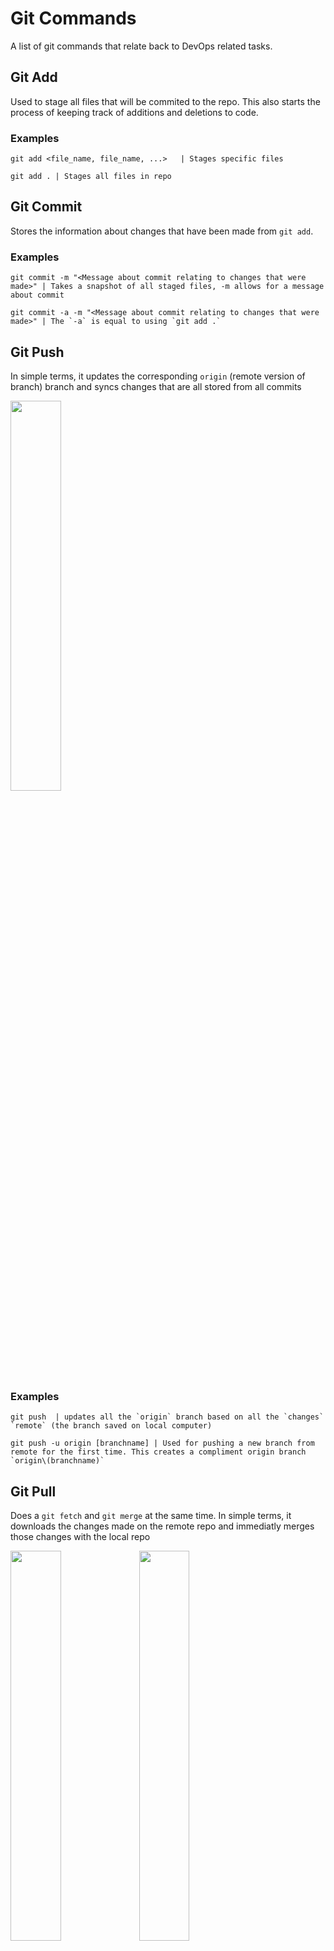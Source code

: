 # Git Commands

A list of git commands that relate back to DevOps related tasks.

## Git Add

Used to stage all files that will be commited to the repo. This also starts the process of keeping track of additions and deletions to code.

### Examples

```
git add <file_name, file_name, ...>   | Stages specific files
```
```
git add . | Stages all files in repo
```

## Git Commit
Stores the information about changes that have been made from `git add`. 

### Examples

```
git commit -m "<Message about commit relating to changes that were made>" | Takes a snapshot of all staged files, -m allows for a message about commit
```
```
git commit -a -m "<Message about commit relating to changes that were made>" | The `-a` is equal to using `git add .`
```

## Git Push
In simple terms, it updates the corresponding `origin` (remote version of branch) branch and syncs changes that are all stored from all commits

<img src="https://wac-cdn.atlassian.com/dam/jcr:0d181327-3fb0-44ec-9ab4-d6dea0fd406f/01%20Git%20push%20discussion.svg?cdnVersion=309" width="40%" height="40%">

### Examples
```
git push  | updates all the `origin` branch based on all the `changes` `remote` (the branch saved on local computer)
```
```
git push -u origin [branchname] | Used for pushing a new branch from remote for the first time. This creates a compliment origin branch `origin\(branchname)`
```

## Git Pull

Does a `git fetch` and `git merge` at the same time. In simple terms, it downloads the changes made on the remote repo and immediatly merges those changes with the local repo

<img src="https://wac-cdn.atlassian.com/dam/jcr:63e58c34-b273-4e48-a6b1-6e3ba4d4a0ea/01%20bubble%20diagram-01.svg?cdnVersion=309" width="40%" height="40%">
<img src="https://wac-cdn.atlassian.com/dam/jcr:0269bb2d-eb7f-43d8-80a2-8afa88d11eea/02%20bubble%20diagram-02.svg?cdnVersion=309" width="40%" height="40%">


### Examples

```
git pull  | A regular pull request
```

```
git pull --rebase | Similar to `git pull` but will stack the changes and not create a whole new node. It's good for if you want a clean history and want to make it look like the changes were stacked. (See image)
```

<img src="https://wac-cdn.atlassian.com/dam/jcr:d5633068-d448-4140-953e-2ab31553ce10/03%20bubble%20diagram-03-updated@2x%20kopiera.png?cdnVersion=309" width="40%" height="40%">

## Git Merge

Often used to add changes from one branch to another. The command assumes you are currently on the branch that has changes and you mention the branch you want to merge on to.

<img src="https://wac-cdn.atlassian.com/dam/jcr:7afd8460-b7bf-4c42-b997-4f5cf24f21e8/01%20Branch-2%20kopiera.png?cdnVersion=309" width="40%" height="40%">
<img src="https://wac-cdn.atlassian.com/dam/jcr:c6db91c1-1343-4d45-8c93-bdba910b9506/02%20Branch-1%20kopiera.png?cdnVersion=309" width="40%" height="40%">

### Examples


```
git merge <branch name you are merging with> | merges changes from one branch to another branch, fast forwarding will be done if possible
```
*"fast forwarding is when there is a linear relationship betwen the two branches (no splitting) and the banch that is being merged on to is simply moving forward in commit history."*

```
git merge <branch name you are merging with> --no-ff -m "<messege about merge>"| forces a merge to have a new commit object (no fastforwarding) which can be good for perserving git history
```

<img src="https://nvie.com/img/merge-without-ff@2x.png" width="40%" height="40%">

## Git Branch

Usually paired with another command, but it's primary purpose is to handle various elements of branching one's code.

### Examples

```
git branch | Allows you to view all branches
```

```
git branch <branch name> | Creates a new branch 
```

```
git branch -d <branch name>| Allows you to delete a branch 
```

## Git Checkout

Primarly used to switch between branches. Normally, when you switch to a branch you start at the commit that is labled as HEAD. If you have a specific commit ID you can switch to a branch at that point. You can also modify and merge from a point that is a commit that isn't considered HEAD. You can find commit IDs with `git log`.

### Examples

```
git checkout <branch name you want to switch to> | Adds a new branch based on current head
```

```
git checkout -b <new branch name> | Creates a new branch while also switching to it
```

```
git checkout <commit id> | This allows you to be on a branch at a specific commit
```

## Git Status

Used to provide information about changes that are different than HEAD

### Examples

```
git status | gives a report about changes that differ from HEAD
```

## Git Stash

Allows you to stash all staged and unstaged changes. This is great if you want to switch branches as you can't have changes before one switches.

### Examples 

```
git stash | stores changes that have been make and restores code back to before the changes were made
```

```
git stash pop | Reverts the code back to before a `git stash` was called
```

## Git Log

Show a record of a list of commits in history. Press `return` to retrieve more history. Press `q` to exit log.

### Examples

```
git log | shows a list of commits
```

## Git Clone (SSH key method)
Used to clone a remote repo onto one's local computer.

### Steps

1. Check to see if you have a public key already. In your terminal type `~/.ssh` as this is where they are stored by default.
2. If you already have ssh keys you will see files called `id_rsa` and `id_rsa.pub`. If you do have these files skip to step 6.
3. If you don't already have the key type `ssh-keygen -o` in your terminal. This will create the key you need.
4. Press `return` when it asks where you would like to save them. If you do this it will save those keys in the default location.
5. Press enter twice when its asks for a passphrase and asks again for confirmation.
6. Now that you have a puplic key type (or already have one) type 'cat ~/.ssh/id_rsa.pub'. This will print out the key. Copy that including the `ssh-rsa` part of the code.
7. Go to your github profile, go to the top right and click on the arrow next to your profile image.
8. Click settings.
9. On the left hand side look for "SSH and GPG Keys" and click on it.
10. Click on the green button that says "New SSH Key".
11. Give the key a title. I recommend something that indicate which computer key came from. After you do that, paste the SSH key in the text box where it is titled "Key". If you want to add more SSH keys so more computers can access your repo then you can repeat steps 6-11 once you have a computer's public key.
12. Now that github knows that there is a computer with a SSH key, that is given permission to clone, navigate to repo go to the repo you want to clone.
13. There is a green button that says "Code". Click on it.
14. Click on the tab that says "SSH".
15. There's a small button that looks like two squares. Click on it and it will copy everything in the box to the left of it to your computer's clip board.
16. Open your terminal if it's not already open.
17. Navigate to the folder you want this repo to be in.
18. Type `git clone <text that was copied to your clipboard in step 15>`.
19. Your now have that repo cloned to your local machine.

## Git Reset

Used to reset a branch to a commit.

### Examples
```
git reset --hard HEAD~<number of commits from head> | HEAD is the latest commit. This will reset the current branch `X` number of commits from HEAD and leave it uncommited. 
```

## Git Submodule

Handles submodules within a repo

### Examples
```
## git submodule update --remote | Updates submodules to whatever is current on remote repository
```

## Authors

* **Blake Cromar** - *Initial work* 

## Acknowledgments

* Adapted from Udacity, Machine Learning DevOps Engineer Nanodegree Program, 2022
* Atlassian.com for image on Git Push, https://www.atlassian.com/git/tutorials/syncing/git-push, 2022
* Atlassian.com for images on Git Pull, https://www.atlassian.com/git/tutorials/syncing/git-push, 2022
* Atlassian.com for image on Git Merge, https://www.atlassian.com/git/tutorials/using-branches/git-merge, 2022
* nvie.com, article by Vincent Driessen, for image on git Merge, https://nvie.com/posts/a-successful-git-branching-model/, 2010
* git-scm.com steps on how to create a SSH key, https://git-scm.com/book/en/v2/Git-on-the-Server-Generating-Your-SSH-Public-Key, 2022
* wedocs.com on how to delete a commit, https://www.w3docs.com/snippets/git/deleting-commits-from-a-branch-in-git.html. 2022
